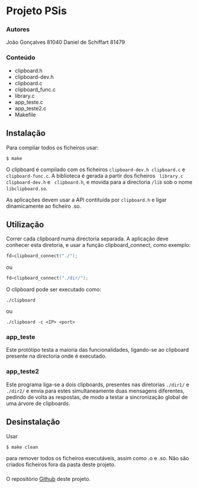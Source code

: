 # Projeto PSis
### Autores
João Gonçalves 81040
Daniel de Schiffart 81479

### Conteúdo
 - clipboard.h
 - clipboard-dev.h
 - clipboard.c
 - clipboard_func.c
 - library.c
 - app_teste.c
 - app_teste2.c
 - Makefile

## Instalação
Para compilar todos os ficheiros usar: 
```
$ make
``` 
O clipboard é compilado com os ficheiros ```clipboard-dev.h clipboard.c``` e ```clipboard-func.c```. A biblioteca é gerada a partir dos ficheiros ``` library.c clipboard-dev.h``` e ``` clipboard.h```, e movida para a directoria ```/lib``` sob o nome ```libclipboard.so```. 

As aplicações devem usar a API contituída por ```clipboard.h``` e ligar dinamicamente ao ficheiro .so.

## Utilização

Correr cada clipboard numa directoria separada. A aplicação deve conhecer esta diretoria, e usar a função clipboard_connect, como exemplo:
```c
fd=clipboard_connect("./");
``` 
ou 
```c
fd=clipboard_connect("./dir/");
```

O clipboard pode ser executado como:
```
./clipboard
```
ou
```
./clipboard -c <IP> <port>
```
### app_teste

Este protótipo testa a maioria das funcionalidades, ligando-se ao clipboard presente na directoria onde é executado.

### app_teste2

Este programa liga-se a dois clipboards, presentes nas diretorias ```./dir1/``` e ```./dir2/``` e envia para estes simultaneamente duas mensagens diferentes, pedindo de volta as respostas, de modo a testar a sincronização global de uma árvore de clipboards.


## Desinstalação

Usar
```
$ make clean
```
para remover todos os ficheiros executáveis, assim como .o e .so. Não são criados ficheiros fora da pasta deste projeto.


###

O repositório [Github](https://github.com/jomigo96/copy-pasta) deste projeto. 
